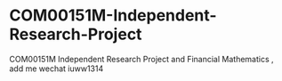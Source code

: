 # COM00151M-Independent-Research-Project
COM00151M Independent Research Project and Financial Mathematics , add me wechat iuww1314

